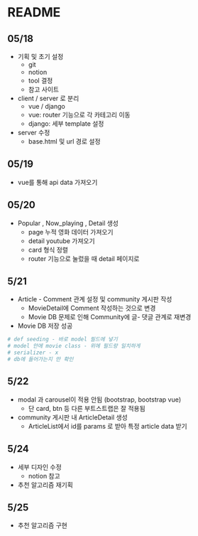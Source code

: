 # README



## 05/18 

- 기획 및 초기 설정
  - git 
  - notion 
  - tool 결정 
  - 참고 사이트 
- client / server 로 분리 
  - vue / django 
  - vue: router 기능으로 각 카테고리 이동 
  - django: 세부 template 설정 
- server 수정 
  - base.html 및 url 경로 설정



## 05/19

- vue를 통해 api data 가져오기 



## 05/20

- Popular , Now_playing , Detail 생성 
  - page 누적 영화 데이터 가져오기 
  - detail youtube 가져오기 
  - card 형식 정렬 
  - router 기능으로 눌렀을 때 detail 페이지로 



## 5/21

- Article - Comment 관계 설정 및 community 게시판 작성 
  - MovieDetail에 Comment 작성하는 것으로 변경 
  - Movie DB 문제로 인해 Community에 글- 댓글 관계로 재변경 
- Movie DB 저장 성공 

```python
# def seeding - 바로 model 필드에 넣기
# model 안에 movie class - 위에 필드랑 일치하게
# serializer - x
# db에 들어가는지 만 확인
```



## 5/22

- modal 과 carousel이 적용 안됨 (bootstrap, bootstrap vue)
  - 단 card, btn 등 다른 부트스트랩은 잘 적용됨 
- community 게시판 내 ArticleDetail 생성 
  - ArticleList에서 id를 params 로 받아 특정 article data 받기 



## 5/24

- 세부 디자인 수정 
  - notion 참고 
- 추천 알고리즘 재기획 



## 5/25

- 추천 알고리즘 구현 